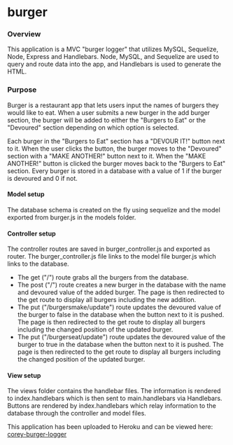 # burger

### Overview
This application is a MVC "burger logger" that utilizes MySQL, Sequelize, Node, Express and Handlebars.  Node, MySQL, and Sequelize are used to query and route data into the app, and Handlebars is used to generate the HTML.

### Purpose
Burger is a restaurant app that lets users input the names of burgers they would like to eat.  When a user submits a new burger in the add burger section, the burger will be added to either the "Burgers to Eat" or the "Devoured" section depending on which option is selected.

Each burger in the "Burgers to Eat" section has a "DEVOUR IT!" button next to it.  When the user clicks the button, the burger moves to the "Devoured" section with a "MAKE ANOTHER!" button next to it.  When the "MAKE ANOTHER!" button is clicked the burger moves back to the "Burgers to Eat" section.  Every burger is stored in a database with a value of 1 if the burger is devoured and 0 if not.


#### Model setup
The database schema is created on the fly using sequelize and the model exported from burger.js in the models folder.

#### Controller setup
The controller routes are saved in burger_controller.js and exported as router. The burger_controller.js file links to the model file burger.js which links to the database.
* The get ("/") route grabs all the burgers from the database.  
* The post ("/") route creates a new burger in the database with the name and devoured value of the added burger.  The page is then redirected to the get route to display all burgers including the new addition.
* The put ("/burgersmake/update") route updates the devoured value of the burger to false in the database when the button next to it is pushed.  The page is then redirected to the get route to display all burgers including the changed position of the updated burger.
* The put ("/burgerseat/update") route updates the devoured value of the burger to true in the database when the button next to it is pushed.  The page is then redirected to the get route to display all burgers including the changed position of the updated burger.


#### View setup
The views folder contains the handlebar files.  The information is rendered to index.handlebars which is then sent to main.handlebars via Handlebars.  Buttons are rendered by index.handlebars which relay information to the database through the controller and model files.

This application has been uploaded to Heroku and can be viewed here: [corey-burger-logger](https://corey-burger-logger.herokuapp.com/)
